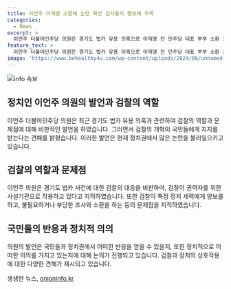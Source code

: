 ```yaml
---
title: 이언주 이재명 소환에 논란 확산 검사들의 행보에 주목
categories:
  - News
excerpt: >
  이언주 더불어민주당 의원은 경기도 법카 유용 의혹으로 이재명 전 민주당 대표 부부 소환 조사 통보에 대해 윤석열, 한동훈 흉내를 내는 어설픈 검사가 있다면 정신 차리기를 바란다며 검찰은 권력자를 위한 사설기관이라고 비판하며 검찰개혁 필요성을 강조했다. 또한, 이전 대표의 사법리스크 문제를 언급하며 국민의 지지로 국가개혁을 이끌어야 한다고 주장했다. 
feature_text: >
  이언주 더불어민주당 의원은 경기도 법카 유용 의혹으로 이재명 전 민주당 대표 부부 소환 조사 통보에 대해 윤석열, 한동훈 흉내를 내는 어설픈 검사가 있다면 정신 차리기를 바란다며 검찰은 권력자를 위한 사설기관이라고 비판하며 검찰개혁 필요성을 강조했다. 또한, 이전 대표의 사법리스크 문제를 언급하며 국민의 지지로 국가개혁을 이끌어야 한다고 주장했다. 
image: 'https://www.behealthy4u.com/wp-content/uploads/2024/06/unnamed-file.png'
---
```


<p><img src="https://www.behealthy4u.com/wp-content/uploads/2024/06/unnamed-file.png" alt="info 속보" /></p>

<h2 data-ke-size="size26">정치인 이언주 의원의 발언과 검찰의 역할</h2>

<p data-ke-size="size16">이언주 더불어민주당 의원은 최근 경기도 법카 유용 의혹과 관련하여 검찰의 역할과 문제점에 대해 비판적인 발언을 하였습니다. 그러면서 검찰의 개혁이 국민들에게 지지를 받는다는 견해를 밝혔습니다. 이러한 발언은 현재 정치권에서 많은 논란을 불러일으키고 있습니다.</p>

<h2 data-ke-size="size26">검찰의 역할과 문제점</h2>

<p data-ke-size="size16">이언주 의원은 경기도 법카 사건에 대한 검찰의 대응을 비판하며, 검찰이 권력자를 위한 사설기관으로 작용하고 있다고 지적하였습니다. 또한 검찰이 특정 정치 세력에게 양보를 하고, 불필요하거나 부당한 조사와 소환을 하는 등의 문제점을 지적하였습니다.</p>

<h2 data-ke-size="size26">국민들의 반응과 정치적 의의</h2>

<p data-ke-size="size16">의원의 발언은 국민들과 정치권에서 어떠한 반응을 얻을 수 있을지, 또한 정치적으로 어떠한 의의를 가지고 있는지에 대해 논의가 진행되고 있습니다. 검찰과 정치의 상호작용에 대한 다양한 견해가 제시되고 있습니다.</p>
생생한 뉴스, <a href="https://onioninfo.kr" rel="dofollow">onioninfo.kr</a>


